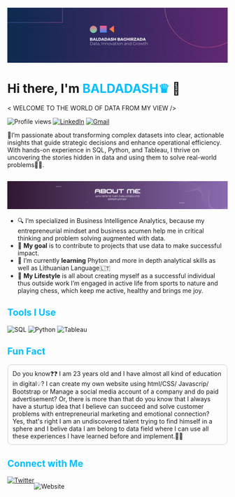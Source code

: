 ![Welcome Banner](https://github.com/bbaghirzada/bbaghirzada/blob/bbaghirzada/Beige%20Modern%20Elegant%20Personal%20LinkedIn%20Banner(1).png)

# Hi there, I'm <span style="color: #00BFFF;">BALDADASH♛</span> 👋
< WELCOME TO THE WORLD OF DATA FROM MY VIEW />

![Profile views](https://komarev.com/ghpvc/?username=your-github-username&color=blue)
[![LinkedIn](https://img.shields.io/badge/-LinkedIn-blue?style=flat-square&logo=Linkedin&logoColor=white&link=https://www.linkedin.com/in/your-linkedin-profile)](https://www.linkedin.com/in/baldadash-baghirzade/)
[![Gmail](https://img.shields.io/badge/-Gmail-red?style=flat-square&logo=Gmail&logoColor=white&link=mailto:your-email@gmail.com)](mailto:bbaghirzada@gmail.com)

<p style="font-family🇲🇸">👾I’m passionate about transforming complex datasets into clear, actionable insights that guide strategic decisions and enhance operational efficiency. With hands-on experience in SQL, Python, and Tableau, I thrive on uncovering the stories hidden in data and using them to solve real-world problems🧞‍♂️.


## <span style="color: #00BFFF;"></span>

![About Me Banner](https://github.com/bbaghirzada/bbaghirzada/blob/bbaghirzada/About%20me(1).png)

- 🔍 I’m specialized in Business Intelligence Analytics, because my entrepreneurial mindset and business acumen help me in critical thinking and problem solving augmented with data.
- 🎯 **My goal** is to contribute to projects that use data to make successful impact.
- 🌱 I’m currently **learning** Phyton and more in depth analytical skills as well as Lithuanian Language🇱🇹
- 👯 **My Lifestyle** is all about creating myself as a successful individual thus outside work I’m engaged in active life from sports to nature and playing chess, which keep me active, healthy and brings me joy.</p>


## <span style="color: #00BFFF;">Tools I Use</span>
   
![SQL](https://img.shields.io/badge/SQL-4479A1?style=for-the-badge&logo=postgresql&logoColor=white)
    ![Python](https://img.shields.io/badge/Python-3776AB?style=for-the-badge&logo=python&logoColor=white)
    ![Tableau](https://img.shields.io/badge/Tableau-E97627?style=for-the-badge&logo=tableau&logoColor=white)

## <span style="color: #00BFFF;">Fun Fact</span>
<div style="border: 2px solid #e1e4e8; padding: 10px; border-radius: 10px;">
  Do you know❓❓ I am 23 years old and I have almost all kind of education in digital💡? I can create my own website using html/CSS/ Javascrip/ Bootstrap or Manage a social media account of a company and do paid advertisement? Or, there is more than that do you know that I always have a sturtup idea that I believe can succeed and solve customer problems with entrepreneurial marketing and emotional connection? Yes, that's right I am an undiscovered talent trying to find himself in a sphere and I belive data I am belong to data field where I can use all these experiences I have learned before and implement.🧑‍💻
</div>

## <span style="color: #00BFFF;">Connect with Me</span>
<div style="display: flex; flex-wrap: wrap;">
  <a href="https://www.linkedin.com/in/baldadash-baghirzade/><img src="https://img.shields.io/badge/LinkedIn-0077B5?style=for-the-badge&logo=linkedin&logoColor=white" alt="LinkedIn"></a>
  <a href="https://twitter.com/yourprofile"><img src="https://img.shields.io/badge/Twitter-1DA1F2?style=for-the-badge&logo=twitter&logoColor=white" alt="Twitter"></a>
    
![Website](https://img.shields.io/badge/website-000000?style=for-the-badge&logo=About.me&logoColor=white)
  
</div> 



